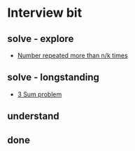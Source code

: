 # Interview bit

## solve - explore

- [Number repeated more than n/k times](https://www.interviewbit.com/problems/n3-repeat-number/)

## solve - longstanding

- [3 Sum problem](https://en.wikipedia.org/wiki/3SUM)

## understand

## done
